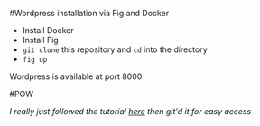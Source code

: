#Wordpress installation via Fig and Docker

- Install Docker
- Install Fig
- `git clone` this repository and `cd` into the directory
- `fig up`

Wordpress is available at port 8000

#POW

*I really just followed the tutorial [here](https://github.com/docker/fig/blob/master/docs/wordpress.md) then git'd it for easy access*
